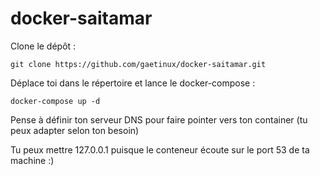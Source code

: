 # docker-saitamar

Clone le dépôt :

```
git clone https://github.com/gaetinux/docker-saitamar.git
```

Déplace toi dans le répertoire et lance le docker-compose :

```
docker-compose up -d
```

Pense à définir ton serveur DNS pour faire pointer vers ton container (tu peux adapter selon ton besoin)

Tu peux mettre 127.0.0.1 puisque le conteneur écoute sur le port 53 de ta machine :)
